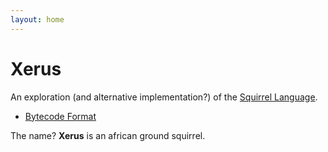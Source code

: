 ```yaml
---
layout: home
---
```


# Xerus

An exploration (and alternative implementation?) of the [Squirrel Language](http://squirrel-lang.org).

- [Bytecode Format](squirrel/bytecode)

The name? **Xerus** is an african ground squirrel.
